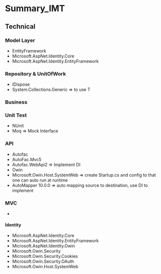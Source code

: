 # Summary_IMT


## Technical
### Model Layer
- EntityFramework
- Microsoft.AspNet.Identity.Core
- Microsoft.AspNet.Identity.EntityFramework

### Repository & UnitOfWork
- IDispose
- System.Collections.Generic => to use T

### Business

### Unit Test
- NUnit
- Moq => Mock Interface 

### API
- Autofac
- AutoFac.Mvc5
- Autofac.WebApi2 => Implement DI
- Owin
- Microsoft.Owin.Host.SystemWeb => create Startup.cs and config to that one can auto run at runtime
- AutoMapper 10.0.0 => auto mapping source to destination, use DI to implement

### MVC
- 


#### Identity
- Microsoft.AspNet.Identity.Core
- Microsoft.AspNet.Identity.EntityFramework
- Microsoft.AspNet.Identity.Owin
- Microsoft.Owin.Security
- Microsoft.Owin.Security.Cookies
- Microsoft.Owin.Security.OAuth
- Microsoft.Owin.Host.SystemWeb

